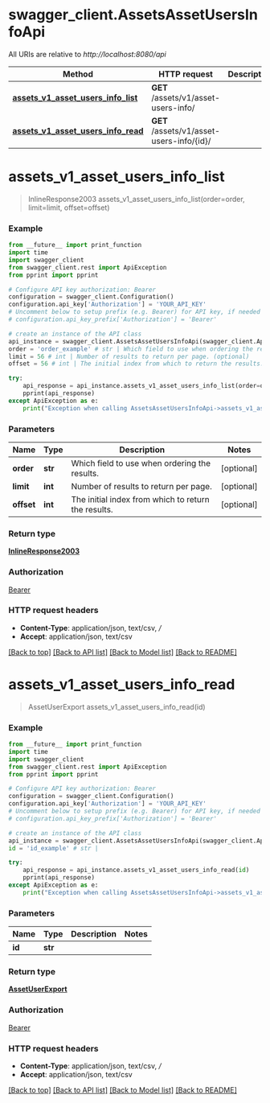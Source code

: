 # swagger_client.AssetsAssetUsersInfoApi

All URIs are relative to *http://localhost:8080/api*

Method | HTTP request | Description
------------- | ------------- | -------------
[**assets_v1_asset_users_info_list**](AssetsAssetUsersInfoApi.md#assets_v1_asset_users_info_list) | **GET** /assets/v1/asset-users-info/ | 
[**assets_v1_asset_users_info_read**](AssetsAssetUsersInfoApi.md#assets_v1_asset_users_info_read) | **GET** /assets/v1/asset-users-info/{id}/ | 


# **assets_v1_asset_users_info_list**
> InlineResponse2003 assets_v1_asset_users_info_list(order=order, limit=limit, offset=offset)





### Example
```python
from __future__ import print_function
import time
import swagger_client
from swagger_client.rest import ApiException
from pprint import pprint

# Configure API key authorization: Bearer
configuration = swagger_client.Configuration()
configuration.api_key['Authorization'] = 'YOUR_API_KEY'
# Uncomment below to setup prefix (e.g. Bearer) for API key, if needed
# configuration.api_key_prefix['Authorization'] = 'Bearer'

# create an instance of the API class
api_instance = swagger_client.AssetsAssetUsersInfoApi(swagger_client.ApiClient(configuration))
order = 'order_example' # str | Which field to use when ordering the results. (optional)
limit = 56 # int | Number of results to return per page. (optional)
offset = 56 # int | The initial index from which to return the results. (optional)

try:
    api_response = api_instance.assets_v1_asset_users_info_list(order=order, limit=limit, offset=offset)
    pprint(api_response)
except ApiException as e:
    print("Exception when calling AssetsAssetUsersInfoApi->assets_v1_asset_users_info_list: %s\n" % e)
```

### Parameters

Name | Type | Description  | Notes
------------- | ------------- | ------------- | -------------
 **order** | **str**| Which field to use when ordering the results. | [optional] 
 **limit** | **int**| Number of results to return per page. | [optional] 
 **offset** | **int**| The initial index from which to return the results. | [optional] 

### Return type

[**InlineResponse2003**](InlineResponse2003.md)

### Authorization

[Bearer](../README.md#Bearer)

### HTTP request headers

 - **Content-Type**: application/json, text/csv, */*
 - **Accept**: application/json, text/csv

[[Back to top]](#) [[Back to API list]](../README.md#documentation-for-api-endpoints) [[Back to Model list]](../README.md#documentation-for-models) [[Back to README]](../README.md)

# **assets_v1_asset_users_info_read**
> AssetUserExport assets_v1_asset_users_info_read(id)





### Example
```python
from __future__ import print_function
import time
import swagger_client
from swagger_client.rest import ApiException
from pprint import pprint

# Configure API key authorization: Bearer
configuration = swagger_client.Configuration()
configuration.api_key['Authorization'] = 'YOUR_API_KEY'
# Uncomment below to setup prefix (e.g. Bearer) for API key, if needed
# configuration.api_key_prefix['Authorization'] = 'Bearer'

# create an instance of the API class
api_instance = swagger_client.AssetsAssetUsersInfoApi(swagger_client.ApiClient(configuration))
id = 'id_example' # str | 

try:
    api_response = api_instance.assets_v1_asset_users_info_read(id)
    pprint(api_response)
except ApiException as e:
    print("Exception when calling AssetsAssetUsersInfoApi->assets_v1_asset_users_info_read: %s\n" % e)
```

### Parameters

Name | Type | Description  | Notes
------------- | ------------- | ------------- | -------------
 **id** | **str**|  | 

### Return type

[**AssetUserExport**](AssetUserExport.md)

### Authorization

[Bearer](../README.md#Bearer)

### HTTP request headers

 - **Content-Type**: application/json, text/csv, */*
 - **Accept**: application/json, text/csv

[[Back to top]](#) [[Back to API list]](../README.md#documentation-for-api-endpoints) [[Back to Model list]](../README.md#documentation-for-models) [[Back to README]](../README.md)

